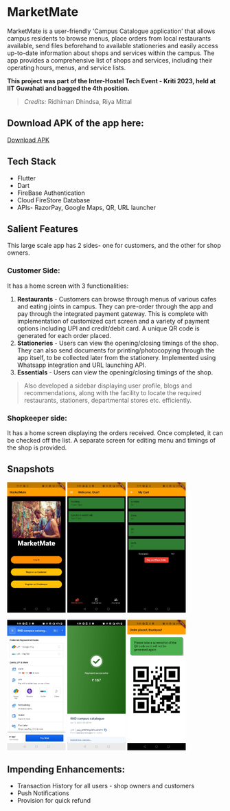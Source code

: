 # MarketMate

MarketMate is a user-friendly 'Campus Catalogue application' that allows campus residents to browse menus,
place orders from local restaurants available, send files beforehand to available stationeries and easily access
up-to-date information about shops and services within the campus. The app provides a comprehensive list of
shops and services, including their operating hours, menus, and service lists.  
  
**This project was part of the Inter-Hostel Tech Event - Kriti 2023, held at IIT Guwahati and bagged the 4th position.**
> *Credits:* Ridhiman Dhindsa, Riya Mittal

## Download APK of the app here: 
[Download APK]( https://drive.google.com/file/d/1OeZaLaAj2jFCAPT8X6HFS_ASew1Jhfxc/view?usp=sharing )

## Tech Stack
* Flutter
* Dart
* FireBase Authentication
* Cloud FireStore Database
* APIs- RazorPay, Google Maps, QR, URL launcher

## Salient Features
This large scale app has 2 sides- one for customers, and the other for shop owners.
### Customer Side:
It has a home screen with 3 functionalities:
1) **Restaurants** - Customers can browse through menus of various cafes and eating joints in campus. 
They can pre-order through the app and pay through the integrated payment gateway. This is complete with 
implementation of customized cart screen and a variety of payment options including UPI and credit/debit card. 
A unique QR code is generated for each order placed.
2) **Stationeries** - Users can view the opening/closing timings of the shop. They can also send documents for 
printing/photocopying through the app itself, to be collected later from the stationery. Implemented using Whatsapp 
integration and URL launching API.
3) **Essentials** - Users can view the opening/closing timings of the shop.
> Also developed a sidebar displaying user profile, blogs and recommendations, along with the facility to locate the required restaurants, 
stationers, departmental stores etc. efficiently.

### Shopkeeper side:
It has a home screen displaying the orders received. Once completed, it can be checked off the list. A separate screen for 
editing menu and timings of the shop is provided. 

## Snapshots
<p float="left">
  <img src="welcome_pg.jpg" width="27%" />
  <img src="home_pg.jpg" width="27%" /> 
  <img src="cart.jpg" width="27%" />
</p>  
<p float="left">
  <img src="razorpay.jpg" width="27%" />
  <img src="payment.jpg" width="27%" /> 
  <img src="qr.jpg" width="27%" />
</p>

## Impending Enhancements:
* Transaction History for all users - shop owners and customers
* Push Notifications
* Provision for quick refund
